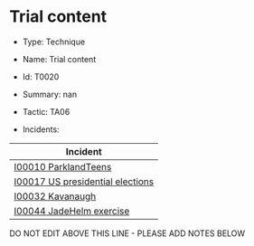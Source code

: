 # Trial content

* Type: Technique

* Name: Trial content

* Id: T0020

* Summary: nan

* Tactic: TA06

* Incidents:

| Incident |
| --------- |
| [I00010 ParklandTeens](../incidents/I00010.md) |
| [I00017 US presidential elections](../incidents/I00017.md) |
| [I00032 Kavanaugh](../incidents/I00032.md) |
| [I00044 JadeHelm exercise](../incidents/I00044.md) |

DO NOT EDIT ABOVE THIS LINE - PLEASE ADD NOTES BELOW